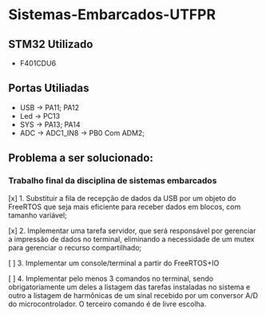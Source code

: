 # Sistemas-Embarcados-UTFPR

## STM32 Utilizado
- F401CDU6

## Portas Utiliadas

- USB -> PA11; PA12
- Led -> PC13
- SYS -> PA13; PA14
- ADC -> ADC1_IN8 -> PB0 Com ADM2;

## Problema a ser solucionado:

### Trabalho final da disciplina de sistemas embarcados

[x] 1. Substituir a fila de recepção de dados da USB por um objeto do FreeRTOS que seja mais eficiente para receber dados em blocos, com tamanho variável;

[x] 2. Implementar uma tarefa servidor, que será responsável por gerenciar a impressão de dados no terminal, eliminando a necessidade de um mutex para gerenciar o recurso compartilhado;

[ ] 3. Implementar um console/terminal a partir do FreeRTOS+IO

[ ] 4. Implementar pelo menos 3 comandos no terminal, sendo obrigatoriamente um deles a listagem das tarefas instaladas no sistema e outro a listagem de harmônicas de um sinal recebido por um conversor A/D do microcontrolador. O terceiro comando é de livre escolha.

